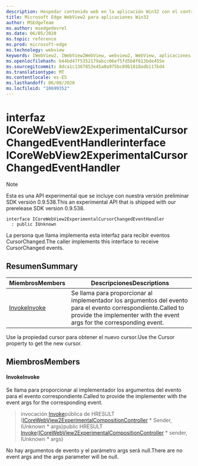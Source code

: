 ```yaml
---
description: Hospedar contenido web en la aplicación Win32 con el control Microsoft Edge WebView2
title: Microsoft Edge WebView2 para aplicaciones Win32
author: MSEdgeTeam
ms.author: msedgedevrel
ms.date: 06/05/2020
ms.topic: reference
ms.prod: microsoft-edge
ms.technology: webview
keywords: IWebView2, IWebView2WebView, webview2, WebView, aplicaciones Win32, Win32, Edge, ICoreWebView2, ICoreWebView2Controller, control de explorador, HTML Edge
ms.openlocfilehash: b44bd47f5352179abcc06ef5fd5b8f613bde455e
ms.sourcegitcommit: 8dca1c1367853e45a0a975bc89b1818adb117bd4
ms.translationtype: MT
ms.contentlocale: es-ES
ms.lasthandoff: 06/08/2020
ms.locfileid: "10699352"
---
```

# <span data-ttu-id="20049-104">interfaz ICoreWebView2ExperimentalCursorChangedEventHandler</span><span class="sxs-lookup"><span data-stu-id="20049-104">interface ICoreWebView2ExperimentalCursorChangedEventHandler</span></span> 

> [!NOTE]
> <span data-ttu-id="20049-105">Esta es una API experimental que se incluye con nuestra versión preliminar SDK versión 0.9.538.</span><span class="sxs-lookup"><span data-stu-id="20049-105">This an experimental API that is shipped with our prerelease SDK version 0.9.538.</span></span>

```
interface ICoreWebView2ExperimentalCursorChangedEventHandler
  : public IUnknown
```

<span data-ttu-id="20049-106">La persona que llama implementa esta interfaz para recibir eventos CursorChanged.</span><span class="sxs-lookup"><span data-stu-id="20049-106">The caller implements this interface to receive CursorChanged events.</span></span>

## <span data-ttu-id="20049-107">Resumen</span><span class="sxs-lookup"><span data-stu-id="20049-107">Summary</span></span>

 <span data-ttu-id="20049-108">Miembros</span><span class="sxs-lookup"><span data-stu-id="20049-108">Members</span></span>                        | <span data-ttu-id="20049-109">Descripciones</span><span class="sxs-lookup"><span data-stu-id="20049-109">Descriptions</span></span>
--------------------------------|---------------------------------------------
[<span data-ttu-id="20049-110">Invoke</span><span class="sxs-lookup"><span data-stu-id="20049-110">Invoke</span></span>](#invoke) | <span data-ttu-id="20049-111">Se llama para proporcionar al implementador los argumentos del evento para el evento correspondiente.</span><span class="sxs-lookup"><span data-stu-id="20049-111">Called to provide the implementer with the event args for the corresponding event.</span></span>

<span data-ttu-id="20049-112">Use la propiedad cursor para obtener el nuevo cursor.</span><span class="sxs-lookup"><span data-stu-id="20049-112">Use the Cursor property to get the new cursor.</span></span>

## <span data-ttu-id="20049-113">Miembros</span><span class="sxs-lookup"><span data-stu-id="20049-113">Members</span></span>

#### <span data-ttu-id="20049-114">Invoke</span><span class="sxs-lookup"><span data-stu-id="20049-114">Invoke</span></span> 

<span data-ttu-id="20049-115">Se llama para proporcionar al implementador los argumentos del evento para el evento correspondiente.</span><span class="sxs-lookup"><span data-stu-id="20049-115">Called to provide the implementer with the event args for the corresponding event.</span></span>

> <span data-ttu-id="20049-116">invocación [Invoke](#invoke)pública de HRESULT ([ICoreWebView2ExperimentalCompositionController](icorewebview2experimentalcompositioncontroller.md) \* Sender, IUnknown \* args)</span><span class="sxs-lookup"><span data-stu-id="20049-116">public HRESULT [Invoke](#invoke)([ICoreWebView2ExperimentalCompositionController](icorewebview2experimentalcompositioncontroller.md) \* sender, IUnknown \* args)</span></span>

<span data-ttu-id="20049-117">No hay argumentos de evento y el parámetro args será null.</span><span class="sxs-lookup"><span data-stu-id="20049-117">There are no event args and the args parameter will be null.</span></span>

